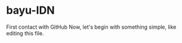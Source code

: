 # bayu-IDN
First contact with GitHub
Now, let's begin with something simple, like editing this file.
